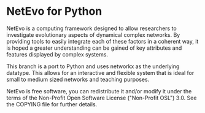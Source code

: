 NetEvo for Python
=================

NetEvo is a computing framework designed to allow researchers to investigate evolutionary aspects of dynamical complex networks. By providing tools to easily integrate each of these factors in a coherent way, it is hoped a greater understanding can be gained of key attributes and features displayed by complex systems.

This branch is a port to Python and uses networkx as the underlying datatype. This allows for an interactive and flexible system that is ideal for small to medium sized networks and teaching purposes. 

NetEvo is free software, you can redistribute it and/or modify it under the terms of the Non-Profit Open Software License ("Non-Profit OSL") 3.0. See the COPYING file for further details.
